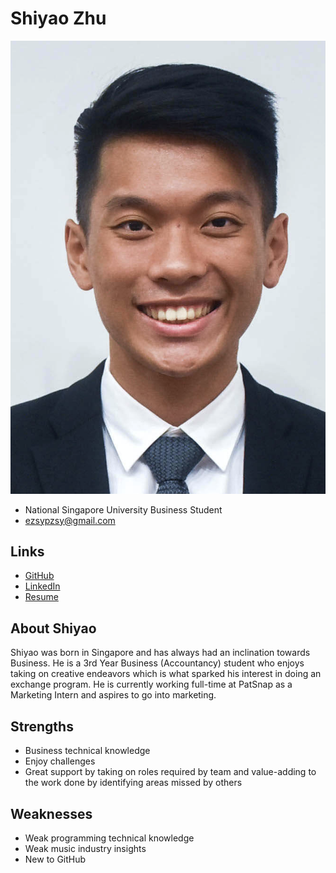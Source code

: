 # Shiyao Zhu

![Shiyao Zhu Profile](./shiyao.png)

- National Singapore University Business Student
- ezsypzsy@gmail.com

## Links

- [GitHub](https://github.com/ezsypzsy)
- [LinkedIn]()
- [Resume]()

## About Shiyao

Shiyao was born in Singapore and has always had an inclination towards Business. He is a 3rd Year Business (Accountancy) student who enjoys taking on creative endeavors which is what sparked his interest in doing an exchange program. He is currently working full-time at PatSnap as a Marketing Intern and aspires to go into marketing.

## Strengths

- Business technical knowledge
- Enjoy challenges
- Great support by taking on roles required by team and value-adding to the work done by identifying areas missed by others

## Weaknesses

- Weak programming technical knowledge
- Weak music industry insights
- New to GitHub
